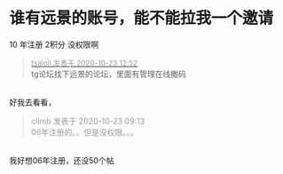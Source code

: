 # 谁有远景的账号，能不能拉我一个邀请


10 年注册 2积分 没权限啊

<div class="quote"><blockquote><font size="2"><a href="https://www.hostloc.com/forum.php?mod=redirect&amp;goto=findpost&amp;pid=9340594&amp;ptid=757443" target="_blank"><font color="#999999">tsaioil 发表于 2020-10-23 12:52</font></a></font><br />
tg论坛找下远景的论坛，里面有管理在线撒码</blockquote></div><br />
好我去看看，<img src="static/image/smiley/default/hug.gif" smilieid="13" border="0" alt="" /><img id="aimg_JVVSW" onclick="zoom(this, this.src, 0, 0, 0)" class="zoom" src="https://cdn.jsdelivr.net/gh/hishis/forum-master/public/images/patch.gif" onmouseover="img_onmouseoverfunc(this)" onload="thumbImg(this)" border="0" alt="" />

<div class="quote"><blockquote><font color="#999999">climb 发表于 2020-10-23 09:13</font><br />
<font color="#999999">06年注册的。。但是没权限。。。</font></blockquote></div><br />
我好想06年注册，还没50个帖
